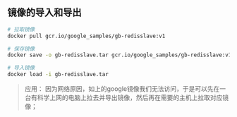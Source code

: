 ## 镜像的导入和导出


```bash
# 拉取镜像
docker pull gcr.io/google_samples/gb-redisslave:v1

# 保存镜像
docker save -o gb-redisslave.tar gcr.io/google_samples/gb-redisslave:v1

# 导入镜像
docker load -i gb-redisslave.tar 
```

> 应用： 因为网络原因，如上的google镜像我们无法访问，于是可以先在一台有科学上网的电脑上拉去并导出镜像，然后再在需要的主机上拉取对应镜像；